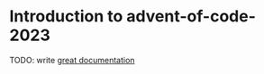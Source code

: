 # Introduction to advent-of-code-2023

TODO: write [great documentation](http://jacobian.org/writing/what-to-write/)
